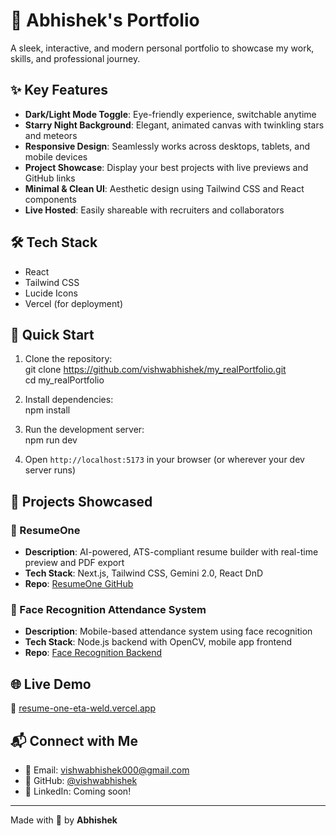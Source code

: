 # 💼 Abhishek's Portfolio

A sleek, interactive, and modern personal portfolio to showcase my work, skills, and professional journey.

## ✨ Key Features

- **Dark/Light Mode Toggle**: Eye-friendly experience, switchable anytime  
- **Starry Night Background**: Elegant, animated canvas with twinkling stars and meteors  
- **Responsive Design**: Seamlessly works across desktops, tablets, and mobile devices  
- **Project Showcase**: Display your best projects with live previews and GitHub links  
- **Minimal & Clean UI**: Aesthetic design using Tailwind CSS and React components  
- **Live Hosted**: Easily shareable with recruiters and collaborators  

## 🛠️ Tech Stack

- React  
- Tailwind CSS  
- Lucide Icons  
- Vercel (for deployment)

## 🚀 Quick Start

1. Clone the repository:  
   git clone https://github.com/vishwabhishek/my_realPortfolio.git  
   cd my_realPortfolio

2. Install dependencies:  
   npm install

3. Run the development server:  
   npm run dev

4. Open `http://localhost:5173` in your browser (or wherever your dev server runs)

## 🧠 Projects Showcased

### 📄 ResumeOne

* **Description**: AI-powered, ATS-compliant resume builder with real-time preview and PDF export  
* **Tech Stack**: Next.js, Tailwind CSS, Gemini 2.0, React DnD  
* **Repo**: [ResumeOne GitHub](https://github.com/vishwabhishek/ResumeOne.git)

### 📸 Face Recognition Attendance System

* **Description**: Mobile-based attendance system using face recognition  
* **Tech Stack**: Node.js backend with OpenCV, mobile app frontend  
* **Repo**: [Face Recognition Backend](https://github.com/vishwabhishek/face_backend.git)

## 🌐 Live Demo

🔗 [resume-one-eta-weld.vercel.app](https://resume-one-eta-weld.vercel.app)

## 📬 Connect with Me

* 📧 Email: [vishwabhishek000@gmail.com](mailto:vishwabhishek000@gmail.com)  
* 💼 GitHub: [@vishwabhishek](https://github.com/vishwabhishek)  
* 🔗 LinkedIn: Coming soon!

---

Made with 🚀 by **Abhishek**
